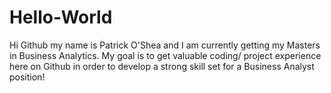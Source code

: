 # Hello-World

Hi Github my name is Patrick O'Shea and I am currently getting my Masters in Business Analytics. My goal is to get valuable coding/ project experience here on Github in order to develop a strong skill set for a Business Analyst position! 

